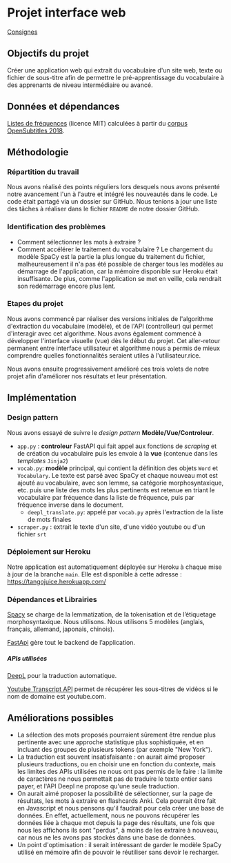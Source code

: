 # Projet interface web

[Consignes](https://loicgrobol.github.io/web-interfaces/assignments/projets.html)

## Objectifs du projet

Créer une application web qui extrait du vocabulaire d'un site web, texte ou fichier de sous-titre afin de permettre le pré-apprentissage du vocabulaire à des apprenants de niveau intermédiaire ou avancé.

## Données et dépendances

[Listes de fréquences](https://github.com/hermitdave/FrequencyWords) (licence MIT) calculées à partir du [corpus OpenSubtitles 2018](https://opus.nlpl.eu/OpenSubtitles2018.php).



## Méthodologie

### Répartition du travail
Nous avons réalisé des points réguliers lors desquels nous avons présenté notre avancement l'un à l'autre et intégré les nouveautés dans le code. Le code était partagé via un dossier sur GitHub. Nous tenions à jour une liste des tâches à réaliser dans le fichier `README` de notre dossier GitHub.

### Identification des problèmes
- Comment sélectionner les mots à extraire ?
- Comment accélérer le traitement du vocabulaire ? Le chargement du modèle SpaCy est la partie la plus longue du traitement du fichier, malheureusement il n'a pas été possible de charger tous les modèles au démarrage de l'application, car la mémoire disponible sur Heroku était insuffisante. De plus, comme l'application se met en veille, cela rendrait son redémarrage encore plus lent.

### Etapes du projet

Nous avons commencé par réaliser des versions initiales de l'algorithme d'extraction du vocabulaire (modèle), et de l'API (controlleur) qui permet d'interagir avec cet algorithme. Nous avons également commencé à développer l'interface visuelle (vue) dès le début du projet. Cet aller-retour permanent entre interface utilisateur et algorithme nous a permis de mieux comprendre quelles fonctionnalités seraient utiles à l'utilisateur.rice.

Nous avons ensuite progressivement amélioré ces trois volets de notre projet afin d'améliorer nos résultats et leur présentation.

## Implémentation





### Design pattern

Nous avons essayé de suivre le *design pattern* **Modèle/Vue/Controleur**.
* `app.py` : **controleur** FastAPI qui fait appel aux fonctions de *scraping* et de création du vocabulaire puis les envoie à la **vue** (contenue dans les *templates* `Jinja2`)
* `vocab.py`: **modèle** principal, qui contient la définition des objets `Word` et `Vocabulary`. Le texte est parsé avec SpaCy et chaque nouveau mot est ajouté au vocabulaire, avec son lemme, sa catégorie morphosyntaxique, etc. puis une liste des mots les plus pertinents est retenue en triant le vocabulaire par fréquence dans la liste de fréquence, puis par fréquence inverse dans le document.
    * `deepl_translate.py`: appelé par `vocab.py` après l'extraction de la liste de mots finales
* `scraper.py` : extrait le texte d'un site, d'une vidéo youtube ou d'un fichier `srt` 

### Déploiement sur Heroku
Notre application est automatiquement déployée sur Heroku à chaque mise à jour de la branche `main`. Elle est disponible à cette adresse : https://tangojuice.herokuapp.com/



### Dépendances et Librairies

[Spacy](https://spacy.io) se charge de la lemmatization, de la tokenisation et de l’étiquetage morphosyntaxique. Nous utilisons. Nous utilisons 5 modèles (anglais, français, allemand, japonais, chinois).

[FastApi]() gère tout le backend de l’application. 

##### APIs utilisées

[DeepL](https://pypi.org/project/deepl/) pour la traduction automatique.

[Youtube Transcript API](https://pypi.org/project/youtube-transcript-api/) permet de  récupérer les sous-titres de vidéos si le nom de domaine est 	 youtube.com.





## Améliorations possibles
*  La sélection des mots proposés pourraient sûrement être rendue plus pertinente avec une approche statistique plus sophistiquée, et en incluant des groupes de plusieurs tokens (par exemple "New York").
*  La traduction est souvent insatisfaisante : on aurait aimé proposer plusieurs traductions, ou en choisir une en fonction du contexte, mais les limites des APIs utilisées ne nous ont pas permis de le faire : la limite de caractères ne nous permettait pas de traduire le texte entier sans payer, et l'API Deepl ne propose qu'une seule traduction.
* On aurait aimé proposer la possibilité de sélectionner, sur la page de résultats, les mots à extraire en flashcards Anki. Cela pourrait être fait en Javascript et nous pensons qu'il faudrait pour cela créer une base de données. En effet, actuellement, nous ne pouvons récupérer les données liée à chaque mot depuis la page des résultats, une fois que nous les affichons ils sont "perdus", à moins de les extraire à nouveau, car nous ne les avons pas stockés dans une base de données.
* Un point d'optimisation : il serait intéressant de garder le modèle SpaCy utilisé en mémoire afin de pouvoir le réutiliser sans devoir le recharger.